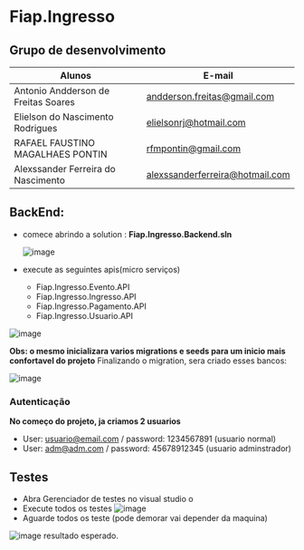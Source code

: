 # Fiap.Ingresso

## Grupo de desenvolvimento

|Alunos| E-mail|
|------|-------|
|Antonio Andderson de Freitas Soares|andderson.freitas@gmail.com|
|Elielson do Nascimento Rodrigues|elielsonrj@hotmail.com|
|RAFAEL FAUSTINO MAGALHAES PONTIN|rfmpontin@gmail.com|
|Alexssander Ferreira do Nascimento|alexssanderferreira@hotmail.com|

## BackEnd: 

* comece abrindo a solution : **Fiap.Ingresso.Backend.sln**
  
  ![image](https://github.com/RafaelPontin/Fiap.Ingresso/assets/16031920/59ba30c2-48a9-4370-ba10-10dcf1d904f3)

* execute as seguintes apis(micro serviços)
  
  * Fiap.Ingresso.Evento.API
  * Fiap.Ingresso.Ingresso.API
  * Fiap.Ingresso.Pagamento.API
  * Fiap.Ingresso.Usuario.API
    
![image](https://github.com/RafaelPontin/Fiap.Ingresso/assets/16031920/f7358d49-6a53-4bbb-9a85-87f726006f18)

**Obs: o mesmo inicializara varios migrations e seeds para um inicio mais confortavel do projeto**
Finalizando o migration, sera criado esses bancos: 

![image](https://github.com/RafaelPontin/Fiap.Ingresso/assets/16031920/9d489322-c92f-4ef2-b982-ee4fa46faec3)

### Autenticação
 **No começo do projeto, ja criamos 2 usuarios**
 * User: usuario@email.com / password: 1234567891 (usuario normal)
 * User: adm@adm.com / password: 45678912345 (usuario adminstrador)

## Testes

* Abra  Gerenciador de testes no visual studio o
* Execute todos os testes
   ![image](https://github.com/RafaelPontin/Fiap.Ingresso/assets/16031920/fdd6f992-f4c2-4391-b658-844684b2a3a6)
* Aguarde todos os teste (pode demorar vai depender da maquina)

![image](https://github.com/RafaelPontin/Fiap.Ingresso/assets/16031920/628cd705-1abd-4333-80a9-ff9bee132066)
resultado esperado.
